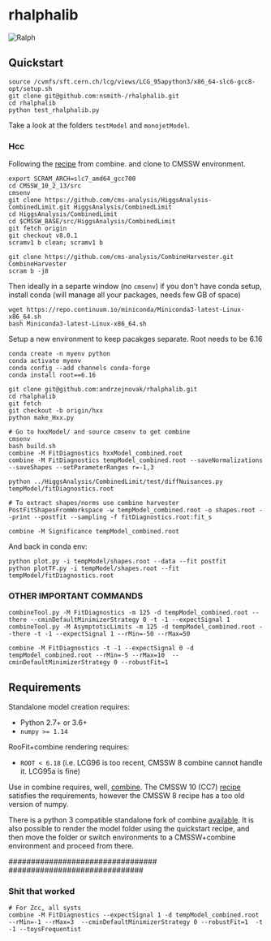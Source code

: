 # rhalphalib

![Ralph](https://upload.wikimedia.org/wikipedia/en/thumb/1/14/Ralph_Wiggum.png/220px-Ralph_Wiggum.png)

## Quickstart
```
source /cvmfs/sft.cern.ch/lcg/views/LCG_95apython3/x86_64-slc6-gcc8-opt/setup.sh
git clone git@github.com:nsmith-/rhalphalib.git
cd rhalphalib
python test_rhalphalib.py
```
Take a look at the folders `testModel` and `monojetModel`.

### Hcc
Following the [recipe](https://cms-analysis.github.io/HiggsAnalysis-CombinedLimit/#cc7-release-cmssw_10_2_x-recommended-version) from combine. and clone to CMSSW environment.
```
export SCRAM_ARCH=slc7_amd64_gcc700
cd CMSSW_10_2_13/src
cmsenv
git clone https://github.com/cms-analysis/HiggsAnalysis-CombinedLimit.git HiggsAnalysis/CombinedLimit
cd HiggsAnalysis/CombinedLimit
cd $CMSSW_BASE/src/HiggsAnalysis/CombinedLimit
git fetch origin
git checkout v8.0.1
scramv1 b clean; scramv1 b

git clone https://github.com/cms-analysis/CombineHarvester.git CombineHarvester
scram b -j8

```
Then ideally in a separte window (no `cmsenv`) if you don't have conda setup, install conda (will manage all your packages, needs few GB of space)
```
wget https://repo.continuum.io/miniconda/Miniconda3-latest-Linux-x86_64.sh
bash Miniconda3-latest-Linux-x86_64.sh
```
Setup a new environment to keep pacakges separate. Root needs to be 6.16
```
conda create -n myenv python
conda activate myenv
conda config --add channels conda-forge
conda install root==6.16
```

```
git clone git@github.com:andrzejnovak/rhalphalib.git
cd rhalphalib
git fetch
git checkout -b origin/hxx
python make_Hxx.py

# Go to hxxModel/ and source cmsenv to get combine
cmsenv
bash build.sh
combine -M FitDiagnostics hxxModel_combined.root
combine -M FitDiagnostics tempModel_combined.root --saveNormalizations --saveShapes --setParameterRanges r=-1,3

python ../HiggsAnalysis/CombinedLimit/test/diffNuisances.py tempModel/fitDiagnostics.root 

# To extract shapes/norms use combine harvester
PostFitShapesFromWorkspace -w tempModel_combined.root -o shapes.root --print --postfit --sampling -f fitDiagnostics.root:fit_s

combine -M Significance tempModel_combined.root
```
And back in conda env:
```
python plot.py -i tempModel/shapes.root --data --fit postfit
python plotTF.py -i tempModel/shapes.root --fit tempModel/fitDiagnostics.root
```


### OTHER IMPORTANT COMMANDS
```
combineTool.py -M FitDiagnostics -m 125 -d tempModel_combined.root --there --cminDefaultMinimizerStrategy 0 -t -1 --expectSignal 1
combineTool.py -M AsymptoticLimits -m 125 -d tempModel_combined.root --there -t -1 --expectSignal 1 --rMin=-50 --rMax=50

combine -M FitDiagnostics -t -1 --expectSignal 0 -d tempModel_combined.root --rMin=-5 --rMax=10  --cminDefaultMinimizerStrategy 0 --robustFit=1
```

## Requirements
Standalone model creation requires:
  - Python 2.7+ or 3.6+
  - `numpy >= 1.14`

RooFit+combine rendering requires:
  - `ROOT < 6.18` (i.e. LCG96 is too recent, CMSSW 8 combine cannot handle it.  LCG95a is fine)

Use in combine requires, well, [combine](https://github.com/cms-analysis/HiggsAnalysis-CombinedLimit).
The CMSSW 10 (CC7) [recipe](https://cms-analysis.github.io/HiggsAnalysis-CombinedLimit/#cc7-release-cmssw_10_2_x-recommended-version)
satisfies the requirements, however the CMSSW 8 recipe has a too old version of numpy.

There is a python 3 compatible standalone fork of combine [available](https://github.com/guitargeek/combine).
It is also possible to render the model folder using the quickstart recipe, and then move the folder or switch
environments to a CMSSW+combine environment and proceed from there.


#################################
##############################
### Shit that worked
```
# For Zcc, all systs
combine -M FitDiagnostics --expectSignal 1 -d tempModel_combined.root --rMin=-1 --rMax=3  --cminDefaultMinimizerStrategy 0 --robustFit=1  -t -1 --toysFrequentist


```